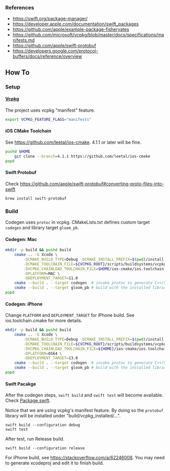 
### References

* https://swift.org/package-manager/
* https://developer.apple.com/documentation/swift_packages
* https://github.com/apple/example-package-fisheryates
* https://github.com/microsoft/vcpkg/blob/master/docs/specifications/manifests.md
* https://github.com/apple/swift-protobuf
* https://developers.google.com/protocol-buffers/docs/reference/overview

## How To

### Setup

#### [Vcpkg](https://github.com/microsoft/vcpkg)

The project uses vcpkg "manifest" feature.

```bash
export VCPKG_FEATURE_FLAGS="manifests"
```

#### iOS CMake Toolchain

See https://github.com/leetal/ios-cmake. 4.1.1 or later will be fine.

```bash
pushd $HOME
    git clone --branch=4.1.1 https://github.com/leetal/ios-cmake
popd
```

#### Swift Protobuf

Check https://github.com/apple/swift-protobuf#converting-proto-files-into-swift

```
brew install swift-protobuf
```

### Build

Codegen uses `protoc` in vcpkg. CMakeLists.txt defines custom target `codegen` and library target `gloom_pb`.

#### Codegen: Mac

```bash
mkdir -p build && pushd build
    cmake .. -G Xcode \
        -DCMAKE_BUILD_TYPE=Debug -DCMAKE_INSTALL_PREFIX=$(pwd)/install \
        -DCMAKE_TOOLCHAIN_FILE=${VCPKG_ROOT}/scripts/buildsystems/vcpkg.cmake \
        -DVCPKG_CHAINLOAD_TOOLCHAIN_FILE=$HOME/ios-cmake/ios.toolchain.cmake \
        -DPLATFORM=MAC \
        -DDEPLOYMENT_TARGET=11.0
    cmake --build . --target codegen  # invoke protoc to generate C++/Swift code
    cmake --build . --target gloom_pb # build with the installed library in vcpkg
popd
```

#### Codegen: iPhone

Change `PLATFORM` and `DEPLOYMENT_TARGET` for iPhone build. See ios.toolchain.cmake for more details.

```bash
mkdir -p build && pushd build
    cmake .. -G Xcode \
        -DCMAKE_BUILD_TYPE=Debug -DCMAKE_INSTALL_PREFIX=$(pwd)/install \
        -DCMAKE_TOOLCHAIN_FILE=${VCPKG_ROOT}/scripts/buildsystems/vcpkg.cmake \
        -DVCPKG_CHAINLOAD_TOOLCHAIN_FILE=${HOME}/ios-cmake/ios.toolchain.cmake \
        -DPLATFORM=OS64 \
        -DDEPLOYMENT_TARGET=13.0
    cmake --build . --target codegen  # invoke protoc to generate C++/Swift code
    cmake --build . --target gloom_pb # build with the installed library in vcpkg
popd
```

#### Swift Pacakge

After the codegen steps, `swift build` and `swift test` will become available.
Check [Package.swift](./Package.swift).

Notice that we are using vcpkg's manifest feature. By doing so the `protobuf` library will be installed under "build/vcpkg_installed/...".

```
swift build --configuration debug
swift test
```

After test, run Release build.

```
swift build --configuration release
```

For iPhone build, see https://stackoverflow.com/a/62246008. You may need to generate xcodeproj and edit it to finish build.
